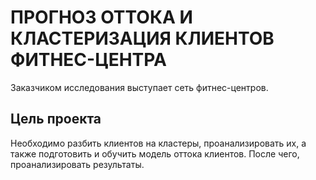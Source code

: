 # ПРОГНОЗ ОТТОКА И КЛАСТЕРИЗАЦИЯ КЛИЕНТОВ ФИТНЕС-ЦЕНТРА
Заказчиком исследования выступает сеть фитнес-центров. 

## Цель проекта

Необходимо разбить клиентов на кластеры, проанализировать их, а также подготовить и обучить модель оттока клиентов. После чего, проанализировать результаты.

